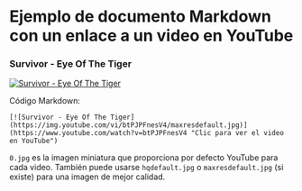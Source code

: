 # Ejemplo de documento Markdown con un enlace a un video en YouTube

### Survivor - Eye Of The Tiger

[![Survivor - Eye Of The Tiger](https://img.youtube.com/vi/btPJPFnesV4/0.jpg)](https://www.youtube.com/watch?v=btPJPFnesV4 "Clic para ver el video en YouTube")

Código Markdown:

```
[![Survivor - Eye Of The Tiger](https://img.youtube.com/vi/btPJPFnesV4/maxresdefault.jpg)](https://www.youtube.com/watch?v=btPJPFnesV4 "Clic para ver el video en YouTube")
```

`0.jpg` es la imagen miniatura que proporciona por defecto YouTube para cada video. También puede usarse `hqdefault.jpg` o `maxresdefault.jpg` (si existe) para una imagen de mejor calidad.
